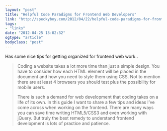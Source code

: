 ```yaml
---
layout: "post"
title: "Helpful Code Paradigms for Frontend Web Developers"
link: "http://speckyboy.com/2012/04/22/helpful-code-paradigms-for-frontend-web-developers/"
tags: 
- "links"
date: "2012-04-25 13:02:32"
ogtype: "article"
bodyclass: "post"
---
```


Has some nice tips for getting organized for frontend web work..

> Coding a website takes a lot more time than just a simple design. You have to consider how each HTML element will be placed in the document and how you need to style them using CSS. Not to mention there are at least 4 browsers you should test plus the possibility for mobile users.
> 
> There is such a demand for web development that coding takes on a life of its own. In this guide I want to share a few tips and ideas I’ve come across when working on the frontend. There are many ways you can save time writing HTML5/CSS3 and even working with jQuery. But truly the best remedy to understand frontend development is lots of practice and patience.